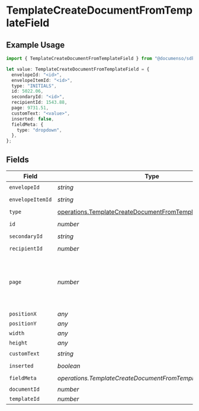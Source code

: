 # TemplateCreateDocumentFromTemplateField

## Example Usage

```typescript
import { TemplateCreateDocumentFromTemplateField } from "@documenso/sdk-typescript/models/operations";

let value: TemplateCreateDocumentFromTemplateField = {
  envelopeId: "<id>",
  envelopeItemId: "<id>",
  type: "INITIALS",
  id: 5022.06,
  secondaryId: "<id>",
  recipientId: 1543.88,
  page: 9731.51,
  customText: "<value>",
  inserted: false,
  fieldMeta: {
    type: "dropdown",
  },
};
```

## Fields

| Field                                                                                                                            | Type                                                                                                                             | Required                                                                                                                         | Description                                                                                                                      |
| -------------------------------------------------------------------------------------------------------------------------------- | -------------------------------------------------------------------------------------------------------------------------------- | -------------------------------------------------------------------------------------------------------------------------------- | -------------------------------------------------------------------------------------------------------------------------------- |
| `envelopeId`                                                                                                                     | *string*                                                                                                                         | :heavy_check_mark:                                                                                                               | N/A                                                                                                                              |
| `envelopeItemId`                                                                                                                 | *string*                                                                                                                         | :heavy_check_mark:                                                                                                               | N/A                                                                                                                              |
| `type`                                                                                                                           | [operations.TemplateCreateDocumentFromTemplateFieldType](../../models/operations/templatecreatedocumentfromtemplatefieldtype.md) | :heavy_check_mark:                                                                                                               | N/A                                                                                                                              |
| `id`                                                                                                                             | *number*                                                                                                                         | :heavy_check_mark:                                                                                                               | N/A                                                                                                                              |
| `secondaryId`                                                                                                                    | *string*                                                                                                                         | :heavy_check_mark:                                                                                                               | N/A                                                                                                                              |
| `recipientId`                                                                                                                    | *number*                                                                                                                         | :heavy_check_mark:                                                                                                               | N/A                                                                                                                              |
| `page`                                                                                                                           | *number*                                                                                                                         | :heavy_check_mark:                                                                                                               | The page number of the field on the document. Starts from 1.                                                                     |
| `positionX`                                                                                                                      | *any*                                                                                                                            | :heavy_minus_sign:                                                                                                               | N/A                                                                                                                              |
| `positionY`                                                                                                                      | *any*                                                                                                                            | :heavy_minus_sign:                                                                                                               | N/A                                                                                                                              |
| `width`                                                                                                                          | *any*                                                                                                                            | :heavy_minus_sign:                                                                                                               | N/A                                                                                                                              |
| `height`                                                                                                                         | *any*                                                                                                                            | :heavy_minus_sign:                                                                                                               | N/A                                                                                                                              |
| `customText`                                                                                                                     | *string*                                                                                                                         | :heavy_check_mark:                                                                                                               | N/A                                                                                                                              |
| `inserted`                                                                                                                       | *boolean*                                                                                                                        | :heavy_check_mark:                                                                                                               | N/A                                                                                                                              |
| `fieldMeta`                                                                                                                      | *operations.TemplateCreateDocumentFromTemplateFieldMetaUnion*                                                                    | :heavy_check_mark:                                                                                                               | N/A                                                                                                                              |
| `documentId`                                                                                                                     | *number*                                                                                                                         | :heavy_minus_sign:                                                                                                               | N/A                                                                                                                              |
| `templateId`                                                                                                                     | *number*                                                                                                                         | :heavy_minus_sign:                                                                                                               | N/A                                                                                                                              |